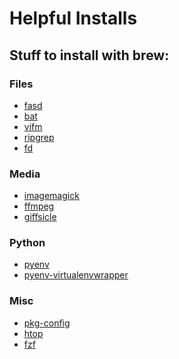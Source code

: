 
# Helpful Installs

## Stuff to install with brew:

### Files

- [fasd](https://github.com/clvv/fasd)
- [bat](https://github.com/sharkdp/bat)
- [vifm](https://vifm.info)
- [ripgrep](https://github.com/BurntSushi/ripgrep)
- [fd](https://github.com/sharkdp/fd)

### Media

- [imagemagick](http://imagemagick.org)
- [ffmpeg](https://www.ffmpeg.org)
- [giffsicle](https://github.com/kohler/gifsicle)

### Python

- [pyenv](https://github.com/pyenv/pyenv)
- [pyenv-virtualenvwrapper](https://github.com/pyenv/pyenv-virtualenvwrapper)

### Misc

- [pkg-config]()
- [htop]()
- [fzf](https://github.com/junegunn/fzf)
